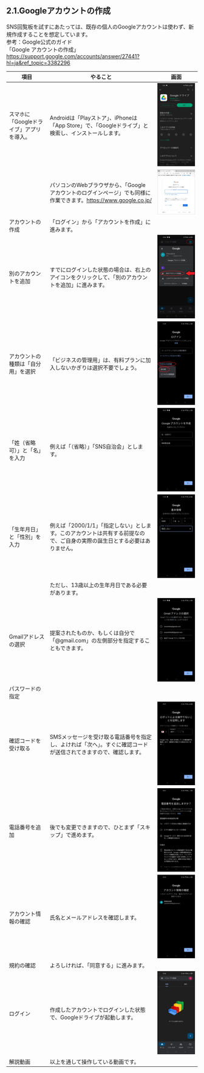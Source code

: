 ## 2.1.Googleアカウントの作成
SNS回覧板を試すにあたっては、既存の個人のGoogleアカウントは使わず、新規作成することを想定しています。  
参考：Google公式のガイド  
「Google アカウントの作成」  
https://support.google.com/accounts/answer/27441?hl=ja&ref_topic=3382296

|項目|やること|画面|
|---|---|---|
|スマホに「Googleドライブ」アプリを導入。|Androidは「Playストア」、iPhoneは「App Store」で、「Googleドライブ」と検索し、インストールします。|<img src="images/2_1_images/2_1_01.jpg" alt="image">|
||パソコンのWebブラウザから、「Google アカウントのログインページ」でも同様に作業できます。https://www.google.co.jp/ |<img src="images/2_1_images/2_1_02.jpg" alt="image">|
|アカウントの作成|「ログイン」から「アカウントを作成」に進みます。||
|別のアカウントを追加|すでにログインした状態の場合は、右上のアイコンをクリックして、「別のアカウントを追加」に進みます。|<img src="images/2_1_images/2_1_04.jpg" alt="image">|
|アカウントの種類は「自分用」を選択|「ビジネスの管理用」は、有料プランに加入しないかぎりは選択不要でしょう。|<img src="images/2_1_images/2_1_05.jpg" alt="image">|
|「姓（省略可）」と「名」を入力|例えば「（省略）」「SNS自治会」とします。|<img src="images/2_1_images/2_1_06.jpg" alt="image">|
|「生年月日」と「性別」を入力|例えば「2000/1/1」「指定しない」とします。このアカウントは共有する前提なので、ご自身の実際の誕生日とする必要はありません。|<img src="images/2_1_images/2_1_07.jpg" alt="image">|
||ただし、13歳以上の生年月日である必要があります。||
|Gmailアドレスの選択|提案されたものか、もしくは自分で「@gmail.com」の左側部分を指定することもできます。|<img src="images/2_1_images/2_1_09.jpg" alt="image">|
|パスワードの指定|||
|確認コードを受け取る|SMSメッセージを受け取る電話番号を指定し、よければ「次へ」。すぐに確認コードが送信されてきますので、確認します。|<img src="images/2_1_images/2_1_11.jpg" alt="image">|
|電話番号を追加|後でも変更できますので、ひとまず「スキップ」で進めます。|<img src="images/2_1_images/2_1_12.jpg" alt="image">|
|アカウント情報の確認|氏名とメールアドレスを確認します。|<img src="images/2_1_images/2_1_13.jpg" alt="image">|
|規約の確認|よろしければ、「同意する」に進みます。||
|ログイン|作成したアカウントでログインした状態で、Googleドライブが起動します。|<img src="images/2_1_images/2_1_15.jpg" alt="image">|
|解説動画|以上を通して操作している動画です。||

